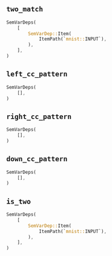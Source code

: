 ## `two_match`

```rust
SemVarDeps(
    [
        SemVarDep::Item(
            ItemPath(`mnist::INPUT`),
        ),
    ],
)
```

## `left_cc_pattern`

```rust
SemVarDeps(
    [],
)
```

## `right_cc_pattern`

```rust
SemVarDeps(
    [],
)
```

## `down_cc_pattern`

```rust
SemVarDeps(
    [],
)
```

## `is_two`

```rust
SemVarDeps(
    [
        SemVarDep::Item(
            ItemPath(`mnist::INPUT`),
        ),
    ],
)
```
